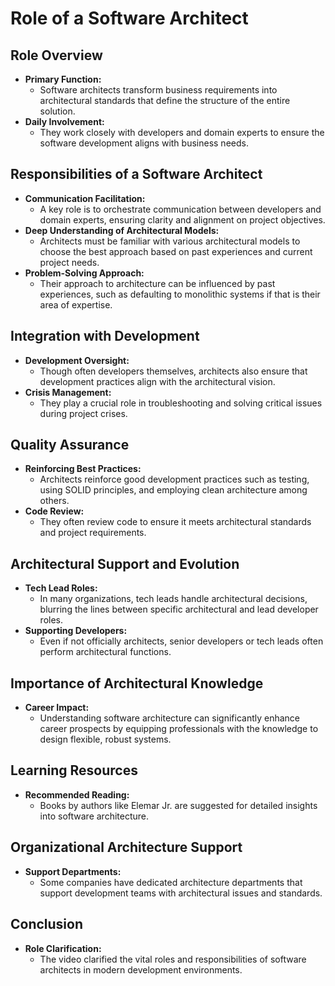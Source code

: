 # Role of a Software Architect

## Role Overview
- **Primary Function:**
  - Software architects transform business requirements into architectural standards that define the structure of the entire solution.
- **Daily Involvement:**
  - They work closely with developers and domain experts to ensure the software development aligns with business needs.

## Responsibilities of a Software Architect
- **Communication Facilitation:**
  - A key role is to orchestrate communication between developers and domain experts, ensuring clarity and alignment on project objectives.
- **Deep Understanding of Architectural Models:**
  - Architects must be familiar with various architectural models to choose the best approach based on past experiences and current project needs.
- **Problem-Solving Approach:**
  - Their approach to architecture can be influenced by past experiences, such as defaulting to monolithic systems if that is their area of expertise.

## Integration with Development
- **Development Oversight:**
  - Though often developers themselves, architects also ensure that development practices align with the architectural vision.
- **Crisis Management:**
  - They play a crucial role in troubleshooting and solving critical issues during project crises.

## Quality Assurance
- **Reinforcing Best Practices:**
  - Architects reinforce good development practices such as testing, using SOLID principles, and employing clean architecture among others.
- **Code Review:**
  - They often review code to ensure it meets architectural standards and project requirements.

## Architectural Support and Evolution
- **Tech Lead Roles:**
  - In many organizations, tech leads handle architectural decisions, blurring the lines between specific architectural and lead developer roles.
- **Supporting Developers:**
  - Even if not officially architects, senior developers or tech leads often perform architectural functions.

## Importance of Architectural Knowledge
- **Career Impact:**
  - Understanding software architecture can significantly enhance career prospects by equipping professionals with the knowledge to design flexible, robust systems.

## Learning Resources
- **Recommended Reading:**
  - Books by authors like Elemar Jr. are suggested for detailed insights into software architecture.

## Organizational Architecture Support
- **Support Departments:**
  - Some companies have dedicated architecture departments that support development teams with architectural issues and standards.

## Conclusion
- **Role Clarification:**
  - The video clarified the vital roles and responsibilities of software architects in modern development environments.
